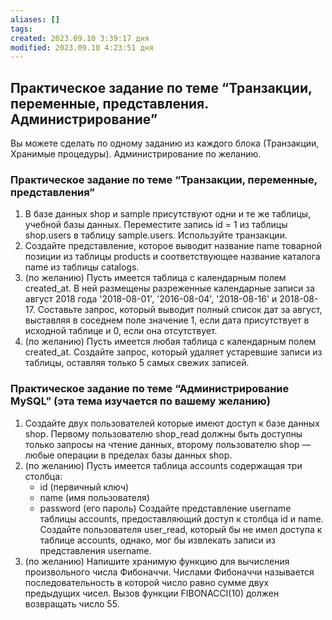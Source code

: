 ```yaml
---
aliases: []
tags:
created: 2023.09.10 3:39:17 дня
modified: 2023.09.10 4:23:51 дня
---
```


## Практическое задание по теме “Транзакции, переменные, представления. Администрирование”

Вы можете сделать по одному заданию из каждого блока (Транзакции, Хранимые процедуры). Администрирование по желанию.

### Практическое задание по теме “Транзакции, переменные, представления”

1. В базе данных shop и sample присутствуют одни и те же таблицы, учебной базы данных.
   Переместите запись id = 1 из таблицы shop.users в таблицу sample.users.
   Используйте транзакции.
2. Создайте представление, которое выводит название name товарной позиции из таблицы products и соответствующее название каталога name из таблицы catalogs.
3. (по желанию) Пусть имеется таблица с календарным полем created_at.
   В ней размещены разреженные календарные записи за август 2018 года '2018-08-01', '2016-08-04', '2018-08-16' и 2018-08-17.
   Составьте запрос, который выводит полный список дат за август, выставляя в соседнем поле значение 1, если дата присутствует в исходной таблице и 0, если она отсутствует.
4. (по желанию) Пусть имеется любая таблица с календарным полем created_at.
   Создайте запрос, который удаляет устаревшие записи из таблицы, оставляя только 5 самых свежих записей.

### Практическое задание по теме “Администрирование MySQL” (эта тема изучается по вашему желанию)

1. Создайте двух пользователей которые имеют доступ к базе данных shop.
   Первому пользователю shop_read должны быть доступны только запросы на чтение данных, второму пользователю shop — любые операции в пределах базы данных shop.
2. (по желанию) Пусть имеется таблица accounts содержащая три столбца:
   - id (первичный ключ)
   - name (имя пользователя)
   - password (его пароль)
     Создайте представление username таблицы accounts, предоставляющий доступ к столбца id и name.
     Создайте пользователя user_read, который бы не имел доступа к таблице accounts, однако, мог бы извлекать записи из представления username.
3. (по желанию) Напишите хранимую функцию для вычисления произвольного числа Фибоначчи.
   Числами Фибоначчи называется последовательность в которой число равно сумме двух предыдущих чисел.
   Вызов функции FIBONACCI(10) должен возвращать число 55.
